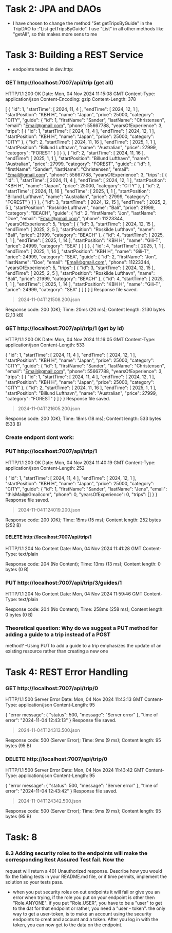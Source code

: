 # Task 2: JPA and DAOs

- I have chosen to change the method "Set<TripDTO> getTripsByGuide" in the TripDAO to :"List<TripDTO> getTripsByGuide". I use "List" in all other methods like "getAll", so this makes more sens to me 


# Task 3: Building a REST Service
- endpoints tested in dev.http: 

### GET http://localhost:7007/api/trip (get all)

HTTP/1.1 200 OK
Date: Mon, 04 Nov 2024 11:15:08 GMT
Content-Type: application/json
Content-Encoding: gzip
Content-Length: 378

[
{
"id": 1,
"startTime": [
2024,
11,
4
],
"endTime": [
2024,
12,
1
],
"startPosition": "KBH H",
"name": "Japan",
"price": 25000,
"category": "CITY",
"guide": {
"id": 1,
"firstName": "Sander",
"lastName": "Christensen",
"email": "Email@gmail.com",
"phone": 55667788,
"yearsOfExperience": 3,
"trips": [
{
"id": 1,
"startTime": [
2024,
11,
4
],
"endTime": [
2024,
12,
1
],
"startPosition": "KBH H",
"name": "Japan",
"price": 25000,
"category": "CITY"
},
{
"id": 2,
"startTime": [
2024,
11,
16
],
"endTime": [
2025,
1,
1
],
"startPosition": "Billund Lufthavn",
"name": "Australian",
"price": 27999,
"category": "FOREST"
}
]
}
},
{
"id": 2,
"startTime": [
2024,
11,
16
],
"endTime": [
2025,
1,
1
],
"startPosition": "Billund Lufthavn",
"name": "Australian",
"price": 27999,
"category": "FOREST",
"guide": {
"id": 1,
"firstName": "Sander",
"lastName": "Christensen",
"email": "Email@gmail.com",
"phone": 55667788,
"yearsOfExperience": 3,
"trips": [
{
"id": 1,
"startTime": [
2024,
11,
4
],
"endTime": [
2024,
12,
1
],
"startPosition": "KBH H",
"name": "Japan",
"price": 25000,
"category": "CITY"
},
{
"id": 2,
"startTime": [
2024,
11,
16
],
"endTime": [
2025,
1,
1
],
"startPosition": "Billund Lufthavn",
"name": "Australian",
"price": 27999,
"category": "FOREST"
}
]
}
},
{
"id": 3,
"startTime": [
2024,
12,
15
],
"endTime": [
2025,
2,
5
],
"startPosition": "Roskilde Lufthavn",
"name": "Bali",
"price": 21999,
"category": "BEACH",
"guide": {
"id": 2,
"firstName": "Jon",
"lastName": "Doe",
"email": "Email@gmail.com",
"phone": 11223344,
"yearsOfExperience": 5,
"trips": [
{
"id": 3,
"startTime": [
2024,
12,
15
],
"endTime": [
2025,
2,
5
],
"startPosition": "Roskilde Lufthavn",
"name": "Bali",
"price": 21999,
"category": "BEACH"
},
{
"id": 4,
"startTime": [
2025,
1,
1
],
"endTime": [
2025,
1,
14
],
"startPosition": "KBH H",
"name": "Gili-T",
"price": 24999,
"category": "SEA"
}
]
}
},
{
"id": 4,
"startTime": [
2025,
1,
1
],
"endTime": [
2025,
1,
14
],
"startPosition": "KBH H",
"name": "Gili-T",
"price": 24999,
"category": "SEA",
"guide": {
"id": 2,
"firstName": "Jon",
"lastName": "Doe",
"email": "Email@gmail.com",
"phone": 11223344,
"yearsOfExperience": 5,
"trips": [
{
"id": 3,
"startTime": [
2024,
12,
15
],
"endTime": [
2025,
2,
5
],
"startPosition": "Roskilde Lufthavn",
"name": "Bali",
"price": 21999,
"category": "BEACH"
},
{
"id": 4,
"startTime": [
2025,
1,
1
],
"endTime": [
2025,
1,
14
],
"startPosition": "KBH H",
"name": "Gili-T",
"price": 24999,
"category": "SEA"
}
]
}
}
]
Response file saved.
> 2024-11-04T121508.200.json

Response code: 200 (OK); Time: 20ms (20 ms); Content length: 2130 bytes (2,13 kB)


### GET http://localhost:7007/api/trip/1 (get by id)

HTTP/1.1 200 OK
Date: Mon, 04 Nov 2024 11:16:05 GMT
Content-Type: application/json
Content-Length: 533

{
"id": 1,
"startTime": [
2024,
11,
4
],
"endTime": [
2024,
12,
1
],
"startPosition": "KBH H",
"name": "Japan",
"price": 25000,
"category": "CITY",
"guide": {
"id": 1,
"firstName": "Sander",
"lastName": "Christensen",
"email": "Email@gmail.com",
"phone": 55667788,
"yearsOfExperience": 3,
"trips": [
{
"id": 1,
"startTime": [
2024,
11,
4
],
"endTime": [
2024,
12,
1
],
"startPosition": "KBH H",
"name": "Japan",
"price": 25000,
"category": "CITY"
},
{
"id": 2,
"startTime": [
2024,
11,
16
],
"endTime": [
2025,
1,
1
],
"startPosition": "Billund Lufthavn",
"name": "Australian",
"price": 27999,
"category": "FOREST"
}
]
}
}
Response file saved.
> 2024-11-04T121605.200.json

Response code: 200 (OK); Time: 18ms (18 ms); Content length: 533 bytes (533 B)


### Create endpont dont work: 


### PUT http://localhost:7007/api/trip/1

HTTP/1.1 200 OK
Date: Mon, 04 Nov 2024 11:40:19 GMT
Content-Type: application/json
Content-Length: 252

{
"id": 1,
"startTime": [
2024,
11,
4
],
"endTime": [
2024,
12,
1
],
"startPosition": "KBH H",
"name": "Japan",
"price": 25000,
"category": "CITY",
"guide": {
"id": 1,
"firstName": "Sander",
"lastName": "Jens",
"email": "thisMail@Gmailcom",
"phone": 0,
"yearsOfExperience": 0,
"trips": []
}
}
Response file saved.
> 2024-11-04T124019.200.json

Response code: 200 (OK); Time: 15ms (15 ms); Content length: 252 bytes (252 B)

#### DELETE http://localhost:7007/api/trip/1

HTTP/1.1 204 No Content
Date: Mon, 04 Nov 2024 11:41:28 GMT
Content-Type: text/plain

<Response body is empty>

Response code: 204 (No Content); Time: 13ms (13 ms); Content length: 0 bytes (0 B)

### PUT http://localhost:7007/api/trip/3/guides/1

HTTP/1.1 204 No Content
Date: Mon, 04 Nov 2024 11:59:46 GMT
Content-Type: text/plain

<Response body is empty>

Response code: 204 (No Content); Time: 258ms (258 ms); Content length: 0 bytes (0 B)


### Theoretical question: Why do we suggest a PUT method for adding a guide to a trip instead of a POST
method?
-Using PUT to add a guide to a trip emphasizes the update of an existing resource rather than creating a new one


# Task 4:  REST Error Handling

### GET http://localhost:7007/api/trip/0

HTTP/1.1 500 Server Error
Date: Mon, 04 Nov 2024 11:43:13 GMT
Content-Type: application/json
Content-Length: 95

{
"error message": {
"status": 500,
"message": "Server error"
},
"time of error": "2024-11-04 12:43:13"
}
Response file saved.
> 2024-11-04T124313.500.json

Response code: 500 (Server Error); Time: 9ms (9 ms); Content length: 95 bytes (95 B)

### DELETE http://localhost:7007/api/trip/0

HTTP/1.1 500 Server Error
Date: Mon, 04 Nov 2024 11:43:42 GMT
Content-Type: application/json
Content-Length: 95

{
"error message": {
"status": 500,
"message": "Server error"
},
"time of error": "2024-11-04 12:43:42"
}
Response file saved.
> 2024-11-04T124342.500.json

Response code: 500 (Server Error); Time: 9ms (9 ms); Content length: 95 bytes (95 B)

# Task: 8 


### 8.3 Adding security roles to the endpoints will make the corresponding Rest Assured Test fail. Now the
request will return a 401 Unauthorized response. Describe how you would fix the failing tests in your
README.md file, or if time permits, implement the solution so your tests pass. 


- when you put security roles on out endpoints it will fail or give you an error when trying, if the role you put on your endpoint is other then "Role.ANYONE". if you put "Role.USER", you have to be a "user" to get to the dat for that endpoint or rather, you need a "user - token". the only way to get a user-token, is to make an account using the security endpoints to creat and account and a token. After you log in with the token, you can now get to the data on the endpoint.  


